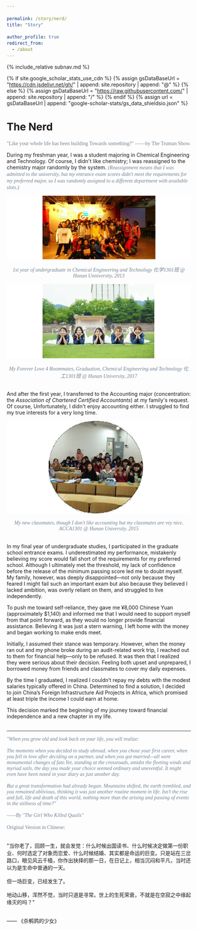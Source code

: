 ```yaml
---

permalink: /story/nerd/
title: "Story"

author_profile: true
redirect_from: 
  - /about
---
```

{% include_relative subnav.md %}

{% if site.google_scholar_stats_use_cdn %}
{% assign gsDataBaseUrl = "https://cdn.jsdelivr.net/gh/" | append: site.repository | append: "@" %}
{% else %}
{% assign gsDataBaseUrl = "https://raw.githubusercontent.com/" | append: site.repository | append: "/" %}
{% endif %}
{% assign url = gsDataBaseUrl | append: "google-scholar-stats/gs_data_shieldsio.json" %}

<span class='anchor' id='about-me'></span>



# The Nerd

<span style="font-family: Century Schoolbook;color:rgb(112,128,144);">"Like your whole life has been building Towards something?" ——by The Truman Show.</span> 

During my freshman year, I was a student majoring in Chemical Engineering and Technology. Of course, I didn't like chemistry; I was reassigned to the chemistry major randomly by the system. <span style="font-family: Century Schoolbook;color:rgb(112,128,144);"><i>(Reassignment means that I was admitted to the university, but my entrance exam scores didn't meet the requirements for my preferred major, so I was randomly assigned to a different department with available slots.)</i></span> 

![ ](assets/ce1301.jpeg)

<div style="text-align: center; font-family: 'Century Schoolbook'; color: rgb(112, 128, 144);">     <i>1st year of undergraduate in Chemical Engineering and Technology 化学1301班 @ Hunan Unniversity, 2013</i> </div>

![ ](assets/love1301.png)

<div style="text-align: center; font-family: 'Century Schoolbook'; color: rgb(112, 128, 144);">     <i>My Forever Love 4 Roommates, Graduation, Chemical Engineering and Technology 化工1301班 @ Hunan University, 2017</i> </div>

<br>And after the first year, I transferred to the Accounting major (concentration: the *Association of Chartered Certified Accountants*) at my family's request. Of course, Unfortunately, I didn't enjoy accounting either. I struggled to find my true interests for a very long time.

![ ](assets/acca1301.jpeg)

<div style="text-align: center; font-family: 'Century Schoolbook'; color: rgb(112, 128, 144);">     <i>My new classmates, though I don't like accounting but my classmates are vey nice, ACCA1301 @ Hunan University, 2015</i> </div>

<br>In my final year of undergraduate studies, I participated in the graduate school entrance exams. I underestimated my performance, mistakenly believing my score would fall short of the requirements for my preferred school. Although I ultimately met the threshold, my lack of confidence before the release of the minimum passing score led me to doubt myself. My family, however, was deeply disappointed—not only because they feared I might fail such an important exam but also because they believed I lacked ambition, was overly reliant on them, and struggled to live independently.

To push me toward self-reliance, they gave me ¥8,000 Chinese Yuan (approximately $1,140) and informed me that I would need to support myself from that point forward, as they would no longer provide financial assistance. Believing it was just a stern warning, I left home with the money and began working to make ends meet.

Initially, I assumed their stance was temporary. However, when the money ran out and my phone broke during an audit-related work trip, I reached out to them for financial help—only to be refused. It was then that I realized they were serious about their decision. Feeling both upset and unprepared, I borrowed money from friends and classmates to cover my daily expenses. 

By the time I graduated, I realized I couldn’t repay my debts with the modest salaries typically offered in China. Determined to find a solution, I decided to join China’s Foreign Infrastructure Aid Projects in Africa, which promised at least triple the income I could earn at home. 

This decision marked the beginning of my journey toward financial independence and a new chapter in my life.<br><br>

-------------------------------------------

<div style="text-align: left; font-family: 'Century Schoolbook'; color: rgb(112, 128, 144);">     <i>"When you grow old and look back on your life, you will realize: <br><br>
    The moments when you decided to study abroad, when you chose your first career, when you fell in love after deciding on a partner, and when you got married—all were monumental changes of fate.Yet, standing at the crossroads, amidst the fleeting winds and myriad sails, the day you made your choice seemed ordinary and uneventful. It might even have been noted in your diary as just another day. <br><br>
    But a great transformation had already begun. Mountains shifted, the earth trembled, and you remained oblivious, thinking it was just another routine moment in life. Isn’t the rise and fall, life and death of this world, nothing more than the arising and passing of events in the stillness of time?"<br><br>
——By "The Girl Who Killed Quails"</i> </div> <br>

<div style="text-align: left; font-family: 'Century Schoolbook'; color: rgb(112, 128, 144);"> Original Version in Chinese:<br> </div>

<br>"当你老了，回顾一生，就会发觉：什么时候出国读书、什么时候决定做第一份职业、何时选定了对象而恋爱、什么时候结婚、其实都是命运的巨变。只是站在三岔路口，眼见风云千樯，你作出抉择的那一日，在日记上，相当沉闷和平凡，当时还以为是生命中普通的一天。 <br><br>但一场巨变，已经发生了。<br><br>地动山移，浑然不觉，当时只道是寻常。世上的生死荣衰，不就是在空寂之中缘起缘灭的吗？"<br><br>

—— 《杀鹌鹑的少女》



<!-- My first work was in Ethiopia, where I worked as a junior accountant for the Kombolcha-Bati-Mille Upgrade Project. Then I went to Kenya, working as an accountant and tax specialist for the Karen Waterfront Shopping Mall Project and Kakamega County General Hospital Project. After gaining comprehensive training in various roles, I joined the China Civil Engineering Construction Corporation Nigeria Limited, where I primarily worked on the Lagos-Ibadan Railway project, along with the Abuja Airport Project and various logistics and real estate projects in Abuja. I stayed in Abeokuta for almost three years, progressing from accountant to assistant financial manager.-->

